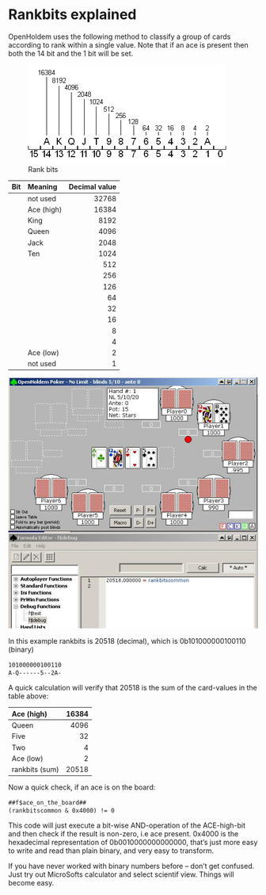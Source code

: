 # Rankbits explained

OpenHoldem uses the following method to classify a group of cards
according to rank within a single value. Note that if an ace is present
then both the 14 bit and the 1 bit will be set.

<figure>
<img src="images/rankbits.gif" />
<figcaption>Rank bits</figcaption>
</figure>

| Bit | Meaning    | Decimal value |
|:----|:-----------|--------------:|
|     | not used   |         32768 |
|     | Ace (high) |         16384 |
|     | King       |          8192 |
|     | Queen      |          4096 |
|     | Jack       |          2048 |
|     | Ten        |          1024 |
|     |            |           512 |
|     |            |           256 |
|     |            |           126 |
|     |            |            64 |
|     |            |            32 |
|     |            |            16 |
|     |            |             8 |
|     |            |             4 |
|     | Ace (low)  |             2 |
|     | not used   |             1 |

![image](images/rankbits_manualmode.jpg)

In this example rankbits is 20518 (decimal), which is 0b101000000100110
(binary)

    101000000100110
    A-Q------5--2A-

A quick calculation will verify that 20518 is the sum of the card-values
in the table above:

| Ace (high)     | 16384 |
|:---------------|------:|
| Queen          |  4096 |
| Five           |    32 |
| Two            |     4 |
| Ace (low)      |     2 |
| rankbits (sum) | 20518 |

Now a quick check, if an ace is on the board:

    ##f$ace_on_the_board##
    (rankbitscommon & 0x4000) != 0

This code will just execute a bit-wise AND-operation of the ACE-high-bit
and then check if the result is non-zero, i.e ace present. 0x4000 is the
hexadecimal representation of 0b0010000000000000, that’s just more easy
to write and read than plain binary, and very easy to transform.

If you have never worked with binary numbers before – don’t get
confused. Just try out MicroSofts calculator and select scientif view.
Things will become easy.
